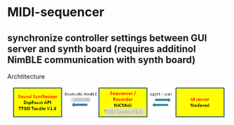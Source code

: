 # MIDI-sequencer

## synchronize controller settings between GUI server and synth board (requires additinol NimBLE communication with synth board)


Archtitecture


![Architecture](https://github.com/goofy2k/MIDI-sequencer/blob/main/resources/architecture%20graphics%202.png)  


